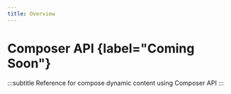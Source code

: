 ```yaml
---
title: Overview
---
```


# Composer API {label="Coming Soon"}
:::subtitle
Reference for compose dynamic content using Composer API
:::
